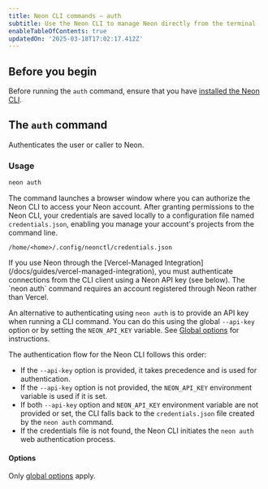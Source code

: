 ```yaml
---
title: Neon CLI commands — auth
subtitle: Use the Neon CLI to manage Neon directly from the terminal
enableTableOfContents: true
updatedOn: '2025-03-18T17:02:17.412Z'
---
```


## Before you begin

Before running the `auth` command, ensure that you have [installed the Neon CLI](/docs/reference/cli-install).

## The `auth` command

Authenticates the user or caller to Neon.

### Usage

```bash
neon auth
```

The command launches a browser window where you can authorize the Neon CLI to access your Neon account. After granting permissions to the Neon CLI, your credentials are saved locally to a configuration file named `credentials.json`, enabling you manage your account's projects from the command line.

```text
/home/<home>/.config/neonctl/credentials.json
```

<Admonition type="note">
If you use Neon through the [Vercel-Managed Integration](/docs/guides/vercel-managed-integration), you must authenticate connections from the CLI client using a Neon API key (see below). The `neon auth` command requires an account registered through Neon rather than Vercel.
</Admonition>

An alternative to authenticating using `neon auth` is to provide an API key when running a CLI command. You can do this using the global `--api-key` option or by setting the `NEON_API_KEY` variable. See [Global options](/docs/reference/neon-cli#global-options) for instructions.

<Admonition type="info">

The authentication flow for the Neon CLI follows this order:

- If the `--api-key` option is provided, it takes precedence and is used for authentication.
- If the `--api-key` option is not provided, the `NEON_API_KEY` environment variable is used if it is set.
- If both `--api-key` option and `NEON_API_KEY` environment variable are not provided or set, the CLI falls back to the
  `credentials.json` file created by the `neon auth` command.
- If the credentials file is not found, the Neon CLI initiates the `neon auth` web authentication process.

</Admonition>

#### Options

Only [global options](/docs/reference/neon-cli#global-options) apply.

<NeedHelp/>
